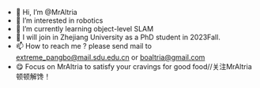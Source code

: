 - 👋 Hi, I’m @MrAltria
- 👀 I’m interested in robotics
- 🌱 I’m currently learning object-level SLAM
- 💞️ I will join in Zhejiang University as a PhD student in 2023Fall.
- 📫 How to reach me ?
please send mail to extreme_pangbo@mail.sdu.edu.cn or boaltria@gmail.com
- :yum: Focus on MrAltria to satisfy your cravings for good food//关注MrAltria顿顿解馋！

<!---
MrAltria/MrAltria is a ✨ special ✨ repository because its `README.md` (this file) appears on your GitHub profile.
You can click the Preview link to take a look at your changes.
--->
